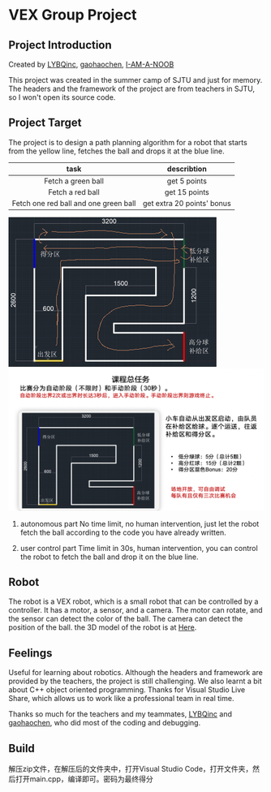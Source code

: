 # VEX Group Project

## Project Introduction

Created by [LYBQinc](https://github.com/LYBQinc), [gaohaochen](https://github.com/gaohaochen), [I-AM-A-NOOB](https://github.com/I-AM-A-NOOB)

This project was created in the summer camp of SJTU and just for memory. The headers and the framework of the project are from teachers in SJTU, so I won't open its source code.

## Project Target

The project is to design a path planning algorithm for a robot that starts from the yellow line, fetches the ball and drops it at the blue line.

|task|describtion|
|:---:|:---:|
|Fetch a green ball|get 5 points|
|Fetch a red ball|get 15 points|
|Fetch one red ball and one green ball|get extra 20 points' bonus|

![path](path.png)
![pattern](pattern.png)

1. autonomous part
  No time limit, no human intervention, just let the robot fetch the ball according to the code you have already written.

2. user control part
  Time limit in 30s, human intervention, you can control the robot to fetch the ball and drop it on the blue line.

## Robot

The robot is a VEX robot, which is a small robot that can be controlled by a controller. It has a motor, a sensor, and a camera. The motor can rotate, and the sensor can detect the color of the ball. The camera can detect the position of the ball.
the 3D model of the robot is at [Here](https://github.com/I-AM-A-NOOB/VEX-Group-Project/tree/main/resources/KiwiDrive_rev2.exe).

## Feelings

Useful for learning about robotics. Although the headers and framework are provided by the teachers, the project is still challenging. We also learnt a bit about C++ object oriented programming. Thanks for Visual Studio Live Share, which allows us to work like a professional team in real time.

Thanks so much for the teachers and my teammates, [LYBQinc](https://github.com/LYBQinc) and [gaohaochen](https://github.com/gaohaochen), who did most of the coding and debugging.

## Build

解压zip文件，在解压后的文件夹中，打开Visual Studio Code，打开文件夹，然后打开main.cpp，编译即可。密码为最终得分
